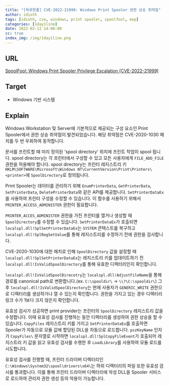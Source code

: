 ```yaml
---
title: "[하루한줄] CVE-2022-21999: Windows Print Spooler 권한 상승 취약점"
author: idioth
tags: [idioth, cve, windows, print spooler, spoolfool, eop]
categories: [1day1line]
date: 2022-02-12 14:00:00
cc: true
index_img: /img/1day1line.png
---
```


## URL 

[SpoolFool: Windows Print Spooler Privilege Escalation (CVE-2022-21999)](https://research.ifcr.dk/spoolfool-windows-print-spooler-privilege-escalation-cve-2022-22718-bf7752b68d81)



## Target

- Windows 기반 시스템



## Explain

Windows Workstation 및 Server에 기본적으로 제공되는 구성 요소인 Print Spooler에서 권한 상승 취약점이 발견되었습니다. 해당 취약점은 CVE-2020-1030 패치를 두 번 우회하여 동작합니다. 

문서를 프린트할 때 미리 정의된 'spool directory' 위치에 프린트 작업이 spool 됩니다. spool directory는 각 프린터에서 구성할 수 있고 모든 사용자에게 `FILE_ADD_FILE` 권한을 허용해야 합니다. spool directory는 프린터 레지스트리 키 `HKLM\SOFTWARE\Microsoft\Windows NT\CurrentVersion\Print\Printers\<printer>`에 `SpoolDirectory`로 정의됩니다.

Print Spooler는 데이터를 관리하기 위해 `EnumPrinterData`, `GetPrinterData`, `SetPrinterData`, `DeletePrinterData`와 같은 API를 제공합니다. `SetPrinterDataEx`를 사용하여 프린터 구성을 수정할 수 있습니다. 이 함수를 사용하기 위해서 `PRINTER_ACCESS_ADMINISTER` 권한이 필요합니다.

`PRINTER_ACCES_ADMINISTER` 권한을 가진 프린터를 열거나 생성할 때 `SpoolDirectory`를 수정할 수 있습니다. `SetPrinterDataEx`가 호출되면 `localspl.dll!SplSetPrinterDataEx`는 `SYSTEM` 콘텍스트를 복구하고 `localspl.dll!SplRegSetValue`를 통해 레지스트리를 수정하기 전에 권한을 검사합니다.

CVE-2020-1030에 대한 패치로 인해 `SpoolDirectory` 값을 설정할 때 `localspl.dll!SplSetPrinterDataEx`는 레지스트리 키를 업데이트하기 전 `localspl.dll!IsValidSpoolDirectory`를 통해 유효한 디렉터리인지 확인합니다. 

`localspl.dll!IsValidSpoolDirecotry`는 `localspl.dll!AdjustFileName`을 통해 경로를 canonical path로 변환합니다.(ex. `C:\spooldir\` -> `\\?\C:\spooldir\`) 그 후 `localspl.dll!IsValidSpoolDirectory`는 현재 사용자가 `GENERIC_WRITE` 권한으로 디렉터리를 생성하거나 열 수 있는지 확인합니다. 권한을 가지고 있는 경우 디렉터리 링크 수가 1보다 크지 않은지 확인합니다.

유효성 검사가 성공하면 print provider는 프린터의 `SpoolDirectory` 레지스트리 값을 수정합니다. 이때 유효성 검사를 진행하는 동안 디렉터리를 생성하여 권한 상승을 할 수 있습니다. `CopyFiles` 레지스트리 키를 가지고  `SetPrinterDataEx`를 호출하면 Spooler가 자동으로 모듈 값에 할당된 DLL을 자동으로 로드합니다. `pszKeyName` 인자가 `CopyFiles\` 문자열로 시작하면 `localspl.dll!SplCopyFileEvent`가 호출되어 레지스트리 키 값을 읽고 유효성 검사를 수행한 후 `LoadLibrary`를 사용하여 모듈 로드를 시도합니다.

유효성 검사를 진행할 때, 프린터 드라이버 디렉터리인 `C:\Windows\System32\spool\drivers\x64\`는 하위 디렉터리의 파일 또한 유효성 검사를 통과합니다. 이를 통해 프린터 드라이버 디렉터리에 악성 DLL을 Spooler 서비스로 로드하여 관리자 권한 생성 등의 악용이 가능합니다.
